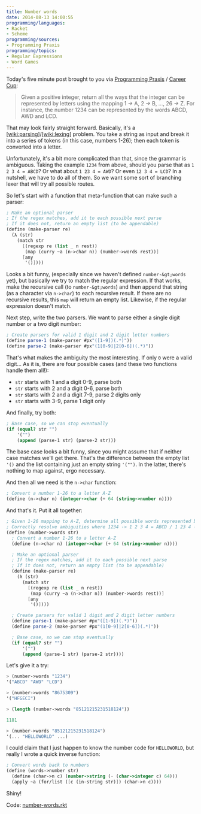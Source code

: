 ```yaml
---
title: Number words
date: 2014-08-13 14:00:55
programming/languages:
- Racket
- Scheme
programming/sources:
- Programming Praxis
programming/topics:
- Regular Expressions
- Word Games
---
```

Today's five minute post brought to you via <a href="http://programmingpraxis.com/2014/07/25/number-words/">Programming Praxis</a> / <a href="http://www.careercup.com/question?id=5120347909128192">Career Cup</a>:


> Given a positive integer, return all the ways that the integer can be represented by letters using the mapping 1 -> A, 2 -> B, …, 26 -> Z. For instance, the number 1234 can be represented by the words ABCD, AWD and LCD.


<!--more-->

That may look fairly straight forward. Basically, it's a [[wiki:parsing]]()/[[wiki:lexing]]() problem. You take a string as input and break it into a series of tokens (in this case, numbers 1-26); then each token is converted into a letter.

Unfortunately, it's a bit more complicated than that, since the grammar is ambiguous. Taking the example `1234` from above, should you parse that as `1 2 3 4 = ABCD`? Or what about `1 23 4 = AWD`? Or even `12 3 4 = LCD`? In a nutshell, we have to do all of them. So we want some sort of branching lexer that will try all possible routes.

So let's start with a function that meta-function that can make such a parser:

```scheme
; Make an optional parser
; If the regex matches, add it to each possible next parse
; If it does not, return an empty list (to be appendable)
(define (make-parser re)
  (λ (str)
    (match str
      [(regexp re (list _ n rest))
       (map (curry ~a (n->char n)) (number->words rest))]
      [any
       '()])))
```

Looks a bit funny, (especially since we haven't defined `number-&gt;words` yet), but basically we try to match the regular expression. If that works, make the recursive call (to `number-&gt;words`) and then append that string (as a character via `n->char`) to each recursive result. If there are no recursive results, this `map` will return an empty list. Likewise, if the regular expression doesn't match.

Next step, write the two parsers. We want to parse either a single digit number or a two digit number:

```scheme
; Create parsers for valid 1 digit and 2 digit letter numbers
(define parse-1 (make-parser #px"([1-9])(.*)"))
(define parse-2 (make-parser #px"(1[0-9]|2[0-6])(.*)"))
```

That's what makes the ambiguity the most interesting. If only `0` were a valid digit... As it is, there are four possible cases (and these two functions handle them all!):


* `str` starts with 1 and a digit 0-9, parse both
* `str` starts with 2 and a digit 0-6, parse both
* `str` starts with 2 and a digit 7-9, parse 2 digits only
* `str` starts with 3-9, parse 1 digit only


And finally, try both:

```scheme
; Base case, so we can stop eventually
(if (equal? str "")
    '("")
    (append (parse-1 str) (parse-2 str)))
```

The base case looks a bit funny, since you might assume that if neither case matches we'll get there. That's the difference between the empty list `'()` and the list containing just an empty string `'("")`. In the latter, there's nothing to map against, ergo necessary.

And then all we need is the `n->char` function:

```scheme
; Convert a number 1-26 to a letter A-Z
(define (n->char n) (integer->char (+ 64 (string->number n))))
```

And that's it. Put it all together:

```scheme
; Given 1-26 mapping to A-Z, determine all possible words represented by a number
; Correctly resolve ambiguities where 1234 -> 1 2 3 4 = ABCD / 1 23 4 -> AWD / 12 3 4 -> LCD
(define (number->words str)
  ; Convert a number 1-26 to a letter A-Z
  (define (n->char n) (integer->char (+ 64 (string->number n))))

  ; Make an optional parser
  ; If the regex matches, add it to each possible next parse
  ; If it does not, return an empty list (to be appendable)
  (define (make-parser re)
    (λ (str)
      (match str
        [(regexp re (list _ n rest))
         (map (curry ~a (n->char n)) (number->words rest))]
        [any
         '()])))

  ; Create parsers for valid 1 digit and 2 digit letter numbers
  (define parse-1 (make-parser #px"([1-9])(.*)"))
  (define parse-2 (make-parser #px"(1[0-9]|2[0-6])(.*)"))

  ; Base case, so we can stop eventually
  (if (equal? str "")
      '("")
      (append (parse-1 str) (parse-2 str))))
```

Let's give it a try:

```scheme
> (number->words "1234")
'("ABCD" "AWD" "LCD")

> (number->words "8675309")
'("HFGECI")

> (length (number->words "85121215231518124"))

1181

> (number->words "85121215231518124")
'(... "HELLOWORLD" ...)
```

I could claim that I just happen to know the number code for `HELLOWORLD`, but really I wrote a quick inverse function:

```scheme
; Convert words back to numbers
(define (words->number str)
  (define (char->n c) (number->string (- (char->integer c) 64)))
  (apply ~a (for/list ([c (in-string str)]) (char->n c))))
```

Shiny!

Code: <a href="https://github.com/jpverkamp/small-projects/blob/master/blog/number-words.rkt">number-words.rkt</a>
